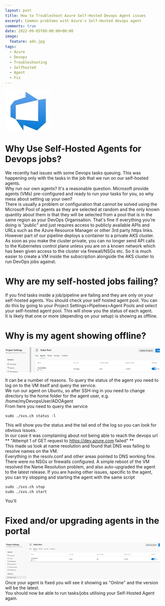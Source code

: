 ```yaml
---
layout: post
title: How to Troubleshoot Azure Self-Hosted Devops Agent issues
excerpt: Common problems with Azure's Self-Hosted devops agent
comments: true
date: 2022-09-05T09:00:00+00:00
image:
  feature: ado.jpg
tags: 
  - Azure
  - Devops
  - Troubleshooting
  - Selfhosted
  - Agent
  - Fix
---
```


![](/public/ado.jpg)

# Why Use Self-Hosted Agents for Devops jobs? 
We recently had issues with some Devops tasks queuing. This was happening only with the tasks in the job that we run on our self-hosted agents.  
Why run our own agents?  It's a reasonable question. Microsoft provide agents (VMs) pre-configured and ready to run your tasks for you, so why mess about setting up your own?  
There is usually a problem or configuration that cannot be solved using the Microsoft Pool of agents as they are selected at random and the only known quantity about them is that they will be selected from a pool that is in the same region as your DevOps Organisation. That's fine if everything you're doing is "public" and just requires access to publicly available APIs and URLs such as the Azure Resource Manager or other 3rd party https links.  
However part of our pipeline deploys a container to a private AKS cluster. As soon as you make the cluster private, you can no longer send API calls to the Kubernetes control plane unless you are on a known network which has been given access to the cluster via firewall/NSGs etc.
So it is much easier to create a VM inside the subscription alongside the AKS cluster to run DevOps jobs against.  

# Why are my self-hosted jobs failing?</H1>
If you find tasks inside a job/pipeline are failing and they are only on your self-hosted agents. You should check your self hosted agent pool.
You can do this by going to your Project Settings>Pipelines>Agent Pools and select your self-hosted agent pool. This will show you the status of each agent.  
It is likely that one or more (depending on your setup) is showing as offline.
  
# Why is my agent showing offline?
  
![](/public/agentpool2.png)
  
It can be a number of reasons.  To query the status of the agent you need to log on to the VM itself and query the service.  
We run our agent on Ubuntu, so after SSH-ing in you need to change directory to the home folder for the agent user, e.g.
/home/myDevopsUser/ADOAgent  
From here you need to query the service

```
sudo ./svs.ch status -l
```

This will show you the status and the tail end of the log so you can look for obvious issues.  
In our case it was complaining about not being able to reach the devops url ** "Attempt 1 of GET request to https://dev.azure.com failed" **  
This made us look at name resolution and found that DNS was failing to resolve names on the VM.  
Everything in the resolv.conf and other areas pointed to DNS working fine.  There were no NSGs or firewalls configured.
A simple reboot of the VM resolved the Name Resolution problem, and also auto-upgraded the agent to the latest release.
If you are having other issues, specific to the agent, you can try stopping and starting the agent with the same script

```
sudo ./svs.ch stop
sudo ./svs.ch start
```

You'll
# Fixed and/or upgrading agents in the portal
![image](/public/agentpool1.jpg) 
Once your agent is fixed you will see it showing as "Online" and the version will be the latest.  
You should now be able to run tasks/jobs utilising your Self-Hosted Agent again.
